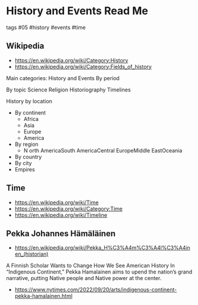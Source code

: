 # History and Events Read Me

tags #05 #history #events #time

## Wikipedia

* https://en.wikipedia.org/wiki/Category:History
* https://en.wikipedia.org/wiki/Category:Fields_of_history

Main categories: History and Events
By period

By topic
Science
Religion
Historiography
Timelines

History by location
* By continent
  * Africa
  * Asia
  * Europe
  * America
* By region
  * N orth AmericaSouth AmericaCentral EuropeMiddle EastOceania
* By country
* By city
* Empires


## Time

* https://en.wikipedia.org/wiki/Time
* https://en.wikipedia.org/wiki/Category:Time
* https://en.wikipedia.org/wiki/Timeline


## Pekka Johannes Hämäläinen

* https://en.wikipedia.org/wiki/Pekka_H%C3%A4m%C3%A4l%C3%A4inen_(historian)

A Finnish Scholar Wants to Change How We See American History
In “Indigenous Continent,” Pekka Hamalainen aims to upend the nation’s grand narrative, putting Native people and Native power at the center.
* https://www.nytimes.com/2022/09/20/arts/indigenous-continent-pekka-hamalainen.html
